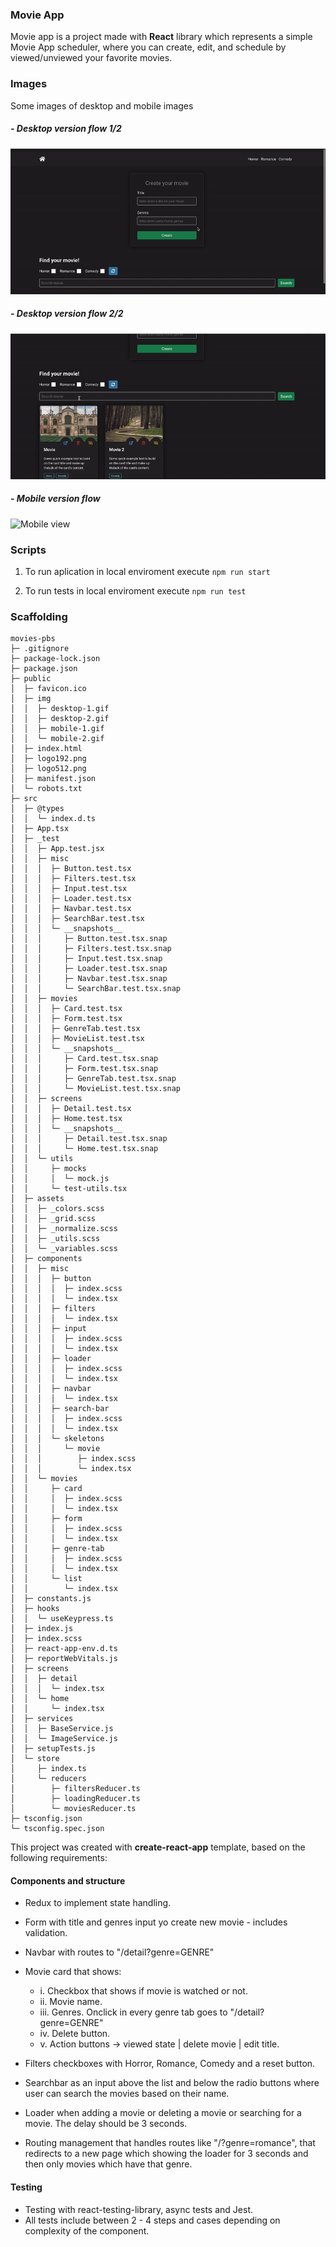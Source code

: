 ### Movie App

Movie app is a project made with **React** library which represents a simple Movie App scheduler, where you can create, edit, and schedule by viewed/unviewed your favorite movies.

### Images

Some images of desktop and mobile images

##### - Desktop version flow 1/2

![Desktop view 1](./public/img/desktop-1.gif "Desktop view 1")

##### - Desktop version flow 2/2

![Desktop view 2](./public/img/desktop-2.gif "Desktop view 2")

##### - Mobile version flow

<img alt="Mobile view" src="./public/img/mobile-1.gif" data-canonical-src="./public/img/mobile-1.gif" width="300" />

### Scripts

1. To run aplication in local enviroment execute `npm run start`

2. To run tests in local enviroment execute `npm run test`

### Scaffolding

```
movies-pbs
├─ .gitignore
├─ package-lock.json
├─ package.json
├─ public
│  ├─ favicon.ico
│  ├─ img
│  │  ├─ desktop-1.gif
│  │  ├─ desktop-2.gif
│  │  ├─ mobile-1.gif
│  │  └─ mobile-2.gif
│  ├─ index.html
│  ├─ logo192.png
│  ├─ logo512.png
│  ├─ manifest.json
│  └─ robots.txt
├─ src
│  ├─ @types
│  │  └─ index.d.ts
│  ├─ App.tsx
│  ├─ _test
│  │  ├─ App.test.jsx
│  │  ├─ misc
│  │  │  ├─ Button.test.tsx
│  │  │  ├─ Filters.test.tsx
│  │  │  ├─ Input.test.tsx
│  │  │  ├─ Loader.test.tsx
│  │  │  ├─ Navbar.test.tsx
│  │  │  ├─ SearchBar.test.tsx
│  │  │  └─ __snapshots__
│  │  │     ├─ Button.test.tsx.snap
│  │  │     ├─ Filters.test.tsx.snap
│  │  │     ├─ Input.test.tsx.snap
│  │  │     ├─ Loader.test.tsx.snap
│  │  │     ├─ Navbar.test.tsx.snap
│  │  │     └─ SearchBar.test.tsx.snap
│  │  ├─ movies
│  │  │  ├─ Card.test.tsx
│  │  │  ├─ Form.test.tsx
│  │  │  ├─ GenreTab.test.tsx
│  │  │  ├─ MovieList.test.tsx
│  │  │  └─ __snapshots__
│  │  │     ├─ Card.test.tsx.snap
│  │  │     ├─ Form.test.tsx.snap
│  │  │     ├─ GenreTab.test.tsx.snap
│  │  │     └─ MovieList.test.tsx.snap
│  │  ├─ screens
│  │  │  ├─ Detail.test.tsx
│  │  │  ├─ Home.test.tsx
│  │  │  └─ __snapshots__
│  │  │     ├─ Detail.test.tsx.snap
│  │  │     └─ Home.test.tsx.snap
│  │  └─ utils
│  │     ├─ mocks
│  │     │  └─ mock.js
│  │     └─ test-utils.tsx
│  ├─ assets
│  │  ├─ _colors.scss
│  │  ├─ _grid.scss
│  │  ├─ _normalize.scss
│  │  ├─ _utils.scss
│  │  └─ _variables.scss
│  ├─ components
│  │  ├─ misc
│  │  │  ├─ button
│  │  │  │  ├─ index.scss
│  │  │  │  └─ index.tsx
│  │  │  ├─ filters
│  │  │  │  └─ index.tsx
│  │  │  ├─ input
│  │  │  │  ├─ index.scss
│  │  │  │  └─ index.tsx
│  │  │  ├─ loader
│  │  │  │  ├─ index.scss
│  │  │  │  └─ index.tsx
│  │  │  ├─ navbar
│  │  │  │  └─ index.tsx
│  │  │  ├─ search-bar
│  │  │  │  ├─ index.scss
│  │  │  │  └─ index.tsx
│  │  │  └─ skeletons
│  │  │     └─ movie
│  │  │        ├─ index.scss
│  │  │        └─ index.tsx
│  │  └─ movies
│  │     ├─ card
│  │     │  ├─ index.scss
│  │     │  └─ index.tsx
│  │     ├─ form
│  │     │  ├─ index.scss
│  │     │  └─ index.tsx
│  │     ├─ genre-tab
│  │     │  ├─ index.scss
│  │     │  └─ index.tsx
│  │     └─ list
│  │        └─ index.tsx
│  ├─ constants.js
│  ├─ hooks
│  │  └─ useKeypress.ts
│  ├─ index.js
│  ├─ index.scss
│  ├─ react-app-env.d.ts
│  ├─ reportWebVitals.js
│  ├─ screens
│  │  ├─ detail
│  │  │  └─ index.tsx
│  │  └─ home
│  │     └─ index.tsx
│  ├─ services
│  │  ├─ BaseService.js
│  │  └─ ImageService.js
│  ├─ setupTests.js
│  └─ store
│     ├─ index.ts
│     └─ reducers
│        ├─ filtersReducer.ts
│        ├─ loadingReducer.ts
│        └─ moviesReducer.ts
├─ tsconfig.json
└─ tsconfig.spec.json

```

This project was created with **create-react-app** template, based on the following requirements:

#### Components and structure

- Redux to implement state handling.
- Form with title and genres input yo create new movie - includes validation.
- Navbar with routes to "/detail?genre=GENRE"
- Movie card that shows:

  - i. Checkbox that shows if movie is watched or not.
  - ii. Movie name.
  - iii. Genres. Onclick in every genre tab goes to "/detail?genre=GENRE"
  - iv. Delete button.
  - v. Action buttons -> viewed state | delete movie | edit title.
  
- Filters checkboxes with Horror, Romance, Comedy and a reset button.
- Searchbar as an input above the list and below the radio buttons where user can search the
  movies based on their name.
- Loader when adding a movie or deleting a movie or searching for a movie.
  The delay should be 3 seconds.
- Routing management that handles routes like "/?genre=romance", that redirects to a new page which
  showing the loader for 3 seconds and then only movies which have that genre.

#### Testing

- Testing with react-testing-library, async tests and Jest.
- All tests include between 2 - 4 steps and cases depending on complexity of the component.
